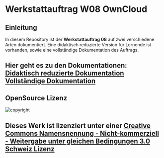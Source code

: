# Werkstattauftrag W08 OwnCloud

## Einleitung
In diesem Repository ist der **Werkstattauftrag 08** auf zwei verschiedene Arten dokumentiert. Eine didaktisch reduzierte Version für Lernende ist vorhanden, sowie eine vollständige Dokumentation des Auftrags.

Hier geht es zu den Dokumentationen:<br>
[Didaktisch reduzierte Dokumentation](/Didaktische&#32Reduktion/README.md)<br>
[Vollständige Dokumentation](/Dokumentation/README.md)
---
## OpenSource Lizenz
![copyright](https://camo.githubusercontent.com/bf63a077023c34e5c61916eea81a068b4e44c86d51c08b8db9d2335a0b9af3b6/68747470733a2f2f692e6372656174697665636f6d6d6f6e732e6f72672f6c2f62792d6e632d73612f332e302f63682f38387833312e706e67)

Dieses Werk ist lizenziert unter einer [Creative Commons Namensnennung - Nicht-kommerziell - Weitergabe unter gleichen Bedingungen 3.0 Schweiz Lizenz](http://creativecommons.org/licenses/by-nc-sa/3.0/ch/)
---

